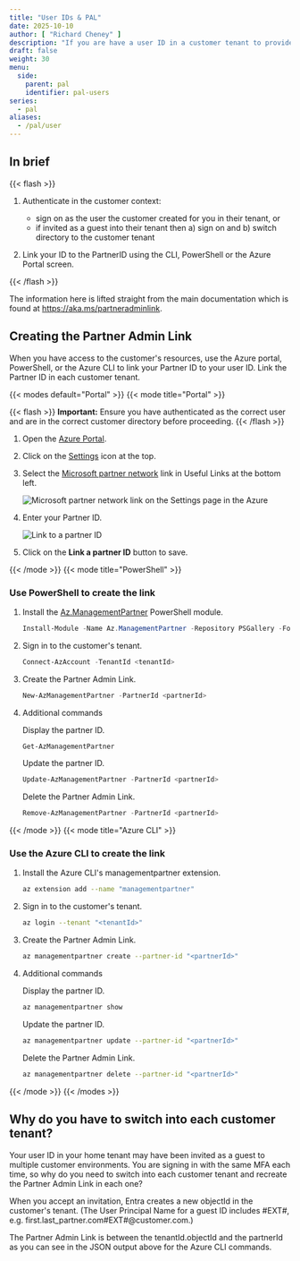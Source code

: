 ```yaml
---
title: "User IDs & PAL"
date: 2025-10-10
author: [ "Richard Cheney" ]
description: "If you are have a user ID in a customer tenant to provide a managed service on their Azure services then follow this page to configure Partner Admin Link."
draft: false
weight: 30
menu:
  side:
    parent: pal
    identifier: pal-users
series:
  - pal
aliases:
  - /pal/user
---
```


## In brief

{{< flash >}}

1. Authenticate in the customer context:

    - sign on as the user the customer created for you in their tenant, or
    - if invited as a guest into their tenant then a) sign on and b) switch directory to the customer tenant

1. Link your ID to the PartnerID using the CLI, PowerShell or the Azure Portal screen.

{{< /flash >}}

The information here is lifted straight from the main documentation which is found at <https://aka.ms/partneradminlink>.

## Creating the Partner Admin Link

When you have access to the customer's resources, use the Azure portal, PowerShell, or the Azure CLI to link your Partner ID to your user ID. Link the Partner ID in each customer tenant.

{{< modes default="Portal" >}}
{{< mode title="Portal" >}}

{{< flash >}}
**Important:** Ensure you have authenticated as the correct user and are in the correct customer directory before proceeding.
{{< /flash >}}

1. Open the [Azure Portal](https://portal.azure.com).
1. Click on the [Settings](https://portal.azure.com/#settings/directory) icon at the top.
1. Select the [Microsoft partner network](https://portal.azure.com/#blade/Microsoft_Azure_Billing/managementpartnerblade) link in Useful Links at the bottom left.

    ![Microsoft partner network link on the Settings page in the Azure ](/pal/images/pal-mpn-dark.png)

4. Enter your Partner ID.

    ![Link to a partner ID](/pal/images/pal-link-dark.png)

5. Click on the **Link a partner ID** button to save.

{{< /mode >}}
{{< mode title="PowerShell" >}}

### Use PowerShell to create the link

1. Install the [Az.ManagementPartner](https://www.powershellgallery.com/packages/Az.ManagementPartner/) PowerShell module.

    ```powershell
    Install-Module -Name Az.ManagementPartner -Repository PSGallery -Force
    ```

2. Sign in to the customer's tenant.

    ```powershell
    Connect-AzAccount -TenantId <tenantId>
    ```

3. Create the Partner Admin Link.

    ```powershell
    New-AzManagementPartner -PartnerId <partnerId>
    ```

4. Additional commands

    Display the partner ID.

    ```powershell
    Get-AzManagementPartner
    ```

    Update the partner ID.

    ```powershell
    Update-AzManagementPartner -PartnerId <partnerId>
    ```

    Delete the Partner Admin Link.

    ```powershell
    Remove-AzManagementPartner -PartnerId <partnerId>
    ```

{{< /mode >}}
{{< mode title="Azure CLI" >}}

### Use the Azure CLI to create the link

1. Install the Azure CLI's managementpartner extension.

    ```bash
    az extension add --name "managementpartner"
    ```

2. Sign in to the customer's tenant.

    ```bash
    az login --tenant "<tenantId>"
    ```

3. Create the Partner Admin Link.

    ```bash
    az managementpartner create --partner-id "<partnerId>"
    ```

4. Additional commands

    Display the partner ID.

    ```bash
    az managementpartner show
    ```

    Update the partner ID.

    ```bash
    az managementpartner update --partner-id "<partnerId>"
    ```

    Delete the Partner Admin Link.

    ```bash
    az managementpartner delete --partner-id "<partnerId>"
    ```

{{< /mode >}}
{{< /modes >}}


## Why do you have to switch into each customer tenant?

Your user ID in your home tenant may have been invited as a guest to multiple customer environments. You are signing in with the same MFA each time, so why do you need to switch into each customer tenant and recreate the Partner Admin Link in each one?

When you accept an invitation, Entra creates a new objectId in the customer's tenant. (The User Principal Name for a guest ID includes #EXT#, e.g. first.last_partner.com#EXT#\@customer.com.)

The Partner Admin Link is between the tenantId.objectId and the partnerId as you can see in the JSON output above for the Azure CLI commands.
